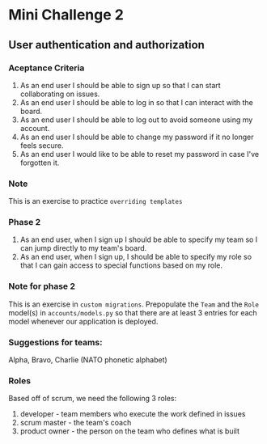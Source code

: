 # Mini Challenge 2

## User authentication and authorization

### Aceptance Criteria
1. As an end user I should be able to sign up so that I can start collaborating on issues.
2. As an end user I should be able to log in so that I can interact with the board.
3. As an end user I should be able to log out to avoid someone using my account.
4. As an end user I should be able to change my password if it no longer feels secure.
5. As an end user I would like to be able to reset my password in case I've forgotten it.

### Note
This is an exercise to practice `overriding templates`
### Phase 2
1. As an end user, when I sign up I should be able to specify my team so I can jump directly to my team's board.
2. As an end user, when I sign up, I should be able to specify my role so that I can gain access to special functions based on my role.

### Note for phase 2
This is an exercise in `custom migrations`. Prepopulate the `Team` and the `Role` model(s) in `accounts/models.py` so that there are at least 3 entries for each model whenever our application is deployed.

### Suggestions for teams:
Alpha, Bravo, Charlie (NATO phonetic alphabet)

### Roles
Based off of scrum, we need the following 3 roles:
1. developer - team members who execute the work defined in issues
2. scrum master - the team's coach
3. product owner - the person on the team who defines what is built
